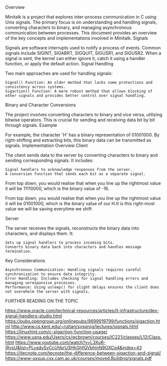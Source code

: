 Overview

Minitalk is a project that explores inter-process communication in C using Unix signals. The primary focus is on understanding and handling signals, converting characters to binary, and managing asynchronous communication between processes. This document provides an overview of the key concepts and implementations involved in Minitalk.
Signals

Signals are software interrupts used to notify a process of events. Common signals include SIGINT, SIGABRT, SIGQUIT, SIGUSR1, and SIGUSR2. When a signal is sent, the kernel can either ignore it, catch it using a handler function, or apply the default action.
Signal Handling

Two main approaches are used for handling signals:

    Signal() Function: An older method that lacks some protections and consistency across systems.
    Sigaction() Function: A more robust method that allows blocking of other signals and provides better control over signal handling.

Binary and Character Conversions 

The project involves converting characters to binary and vice versa, utilizing bitwise operators. This is crucial for sending and receiving data bit by bit through signals.
Example


For example, the character 'H' has a binary representation of 01001000. By right-shifting and extracting bits, this binary data can be transmitted as signals.
Implementation Overview
Client
 
The client sends data to the server by converting characters to binary and sending corresponding signals. It includes:

    Signal handlers to acknowledge responses from the server.
    A conversion function that sends each bit as a separate signal.



From top down, you would realise that when you line up the rightmost value
it will be 11110000, which is the binary value of -16.

From top down, you would realise that when you line up the rightmost value
it will be 01001000, which is the binary value of our H.It is this right-most 
value we will be saving everytime we shift

Server

The server receives the signals, reconstructs the binary data into characters, and displays them. It:

    Sets up signal handlers to process incoming bits.
    Converts binary data back into characters and handles message termination.

Key Considerations

    Asynchronous Communication: Handling signals requires careful synchronization to ensure data integrity.
    Error Handling: Includes checking for signal handling errors and managing unresponsive processes.
    Performance: Using usleep() for slight delays ensures the client does not overwhelm the server with signals.

FURTHER READING ON THE TOPIC

https://www.oracle.com/technical-resources/articles/it-infrastructure/dev-signal-handlers-studio.html
https://pubs.opengroup.org/onlinepubs/9699919799/functions/sigaction.html
http://www.cs.kent.edu/~ruttan/sysprog/lectures/signals.html
https://linuxhint.com/c-sigaction-function-usage/
https://www.usna.edu/Users/cs/wcbrown/courses/IC221/classes/L12/Class.html
https://www.youtube.com/watch?v=L3XuR-iRysU&list=PLysdvSvCcUhbrU3HhGhfQVbhjnN9GXCq4&index=43
https://itecnote.com/tecnote/the-difference-between-sigaction-and-signal/
https://www-uxsup.csx.cam.ac.uk/courses/moved.Building/signals.pdf
